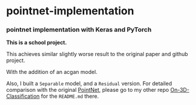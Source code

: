# pointnet-implementation

### pointnet implementation with Keras and PyTorch

**This is a school project.**

This achieves similar slightly worse result to the original paper and github project.

With the addition of an acgan model. 

Also, I built a `Separable` model, and a `Residual` version. For detailed comparison with the original [PointNet][p-net], please go to my other repo [On-3D-Classification][3d repo] for the `README.md` there.

[3d repo]: https://github.com/MutatedFlood/On-3D-classification

[p-net]: https://github.com/charlesq34/pointnet 